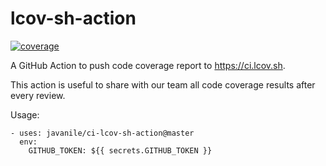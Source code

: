 # lcov-sh-action

[![coverage](https://ci.lcov.sh/javanile/lcov-sh-action/master/badge.svg)](https://ci.lcov.sh/javanile/lcov-sh-action/master)

A GitHub Action to push code coverage report to <https://ci.lcov.sh>.

This action is useful to share with our team all code coverage results after every review.

Usage:

```
- uses: javanile/ci-lcov-sh-action@master
  env:
    GITHUB_TOKEN: ${{ secrets.GITHUB_TOKEN }}
```
